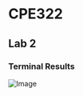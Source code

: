 # CPE322
## Lab 2

### Terminal Results

![Image](https://github.com/user-attachments/assets/d20af9fd-3238-4f27-a499-6fcd20ee50f4)
